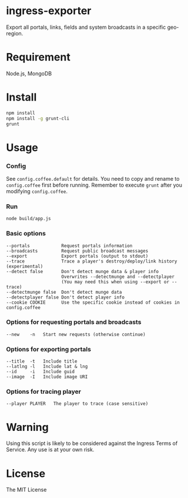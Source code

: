 ingress-exporter
========================

Export all portals, links, fields and system broadcasts in a specific geo-region.

# Requirement

Node.js, MongoDB

# Install

```bash
npm install
npm install -g grunt-cli
grunt
```

# Usage

### Config

See `config.coffee.default` for details.
You need to copy and rename to `config.coffee` first before running.
Remember to execute `grunt` after you modifying `config.coffee`.

### Run

```
node build/app.js
```

### Basic options

```
--portals            Request portals information
--broadcasts         Request public broadcast messages
--export             Export portals (output to stdout)
--trace              Trace a player's destroy/deploy/link history (experimental)
--detect false       Don't detect munge data & player info
                     Overwrites --detectmunge and --detectplayer
                     (You may need this when using --export or --trace)
--detectmunge false  Don't detect munge data
--detectplayer false Don't detect player info
--cookie COOKIE      Use the specific cookie instead of cookies in config.coffee
```

### Options for requesting portals and broadcasts

```
--new    -n   Start new requests (otherwise continue)
```

### Options for exporting portals

```
--title  -t   Include title
--latlng -l   Include lat & lng
--id     -i   Include guid
--image  -I   Include image URI
```

### Options for tracing player

```
--player PLAYER   The player to trace (case sensitive)
```

# Warning

Using this script is likely to be considered against the Ingress Terms of Service. Any use is at your own risk.

# License

The MIT License